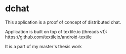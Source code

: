 # dchat
This application is a proof of concept of distributed chat. 

Application is built on top of textile.io (threads v1):
https://github.com/textileio/android-textile

It is a part of my master's thesis work
